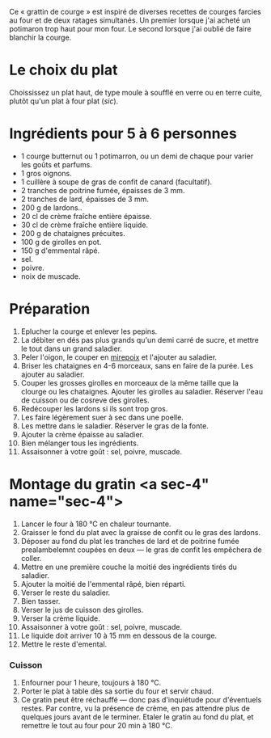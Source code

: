 Ce « grattin de courge » est inspiré de diverses recettes de courges
farcies au four et de deux ratages simultanés. Un premier lorsque j'ai
acheté un potimaron trop haut pour mon four. Le second lorsque j'ai
oublié de faire blanchir la courge.

# Le choix du plat<a id="sec-1" name="sec-1"></a>

Choississez un plat haut, de type moule à soufflé en verre ou en terre
cuite, plutôt qu'un plat à four plat (*sic*).

# Ingrédients pour 5 à 6 personnes<a id="sec-2" name="sec-2"></a>

-   1 courge butternut ou 1 potimarron, ou un demi de chaque pour
    varier les goûts et parfums.
-   1 gros oignons.
-   1 cuillère à soupe de gras de confit de canard (facultatif).
-   2 tranches de poitrine fumée, épaisses de 3 mm.
-   2 tranches de lard, épaisses de 3 mm.
-   200 g de lardons..
-   20 cl de crème fraîche entière épaisse.
-   30 cl de crème fraîche entière liquide.
-   200 g de chataignes précuites.
-   100 g de girolles en pot.
-   150 g d'emmental râpé.
-   sel.
-   poivre.
-   noix de muscade.

# Préparation <a id="sec-3" name="sec-3"></a>

1. Eplucher la courge et enlever les pepins.
2. La débiter en dés pas plus grands qu'un demi carré de sucre, et
   mettre le tout dans un grand saladier.
3. Peler l'oigon, le couper en
   [mirepoix](https://fr.wikipedia.org/wiki/Mirepoix_(cuisine)) et
   l'ajouter au saladier.
4. Briser les chataignes en 4-6 morceaux, sans en faire de la
   purée. Les ajouter au saladier.
5. Couper les grosses girolles en morceaux de la même taille que la
   clourge ou les chataignes. Ajouter les girolles au
   saladier. Réserver l'eau de cuisson ou de cosreve des girolles.
6. Redécouper les lardons si ils sont trop gros.
7. Les faire légèrement suer à sec dans une poelle.
8. Les mettre dans le saladier. Réserver le gras de la fonte.
9. Ajouter la crème épaisse au saladier.
10. Bien mélanger tous les ingrédients.
11. Assaisonner à votre goût : sel, poivre, muscade.

# Montage du gratin <a sec-4" name="sec-4"></a>


1.  Lancer le four à 180 °C en chaleur tournante.
2.  Graisser le fond du plat avec la graisse de confit ou le gras des
    lardons.
3.  Déposer au fond du plat les tranches de lard et de poitrine fumée
    prealambelemnt coupées en deux — le gras de confit les empêchera
    de coller.
4.  Mettre en une première couche la moitié des ingrédients tirés du
    saladier.
5.  Ajouter la moitié de l'emmental râpé, bien réparti.
6.  Verser le reste du saladier.
7.  Bien tasser.
8.  Verser le jus de cuisson des girolles.
9.  Verser la crème liquide.
11. Assaisonner à votre goût : sel, poivre, muscade.
12. Le liquide doit arriver 10 à 15 mm en dessous de la courge.
13. Mettre le reste d'emental.

### Cuisson<a id="sec-5-3" name="sec-5-3"></a>

1.  Enfourner pour 1 heure, toujours à 180 °C.
2.  Porter le plat à table dès sa sortie du four et servir chaud.
4.  Ce gratin peut être réchauffé — donc pas d'inquiétude pour
    d'éventuels restes. Par contre, vu la présence de crème, en pas
    attendre plus de quelques jours avant de le terminer. Etaler le
    gratin au fond du plat, et remettre le tout au four pour 20 min à
    180 °C.
